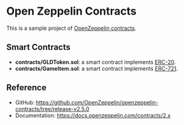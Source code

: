 # Open Zeppelin Contracts

This is a sample project of [OpenZeppelin contracts](https://openzeppelin.com/contracts/).

## Smart Contracts

- **contracts/GLDToken.sol**: a smart contract implements [ERC-20](https://docs.openzeppelin.com/contracts/2.x/erc20).
- **contracts/GameItem.sol**: a smart contract implements [ERC-721](https://docs.openzeppelin.com/contracts/2.x/erc721).

## Reference

- GitHub: https://github.com/OpenZeppelin/openzeppelin-contracts/tree/release-v2.5.0
- Documentation: https://docs.openzeppelin.com/contracts/2.x